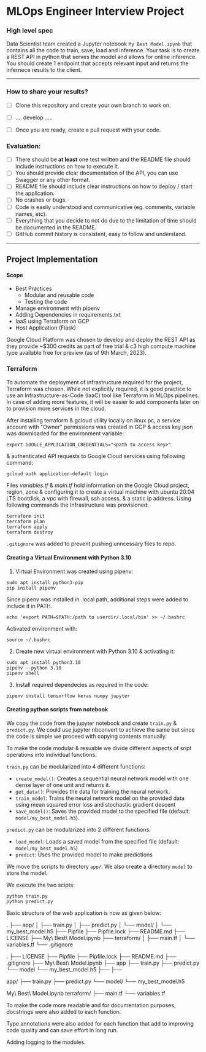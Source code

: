 # MLOps Engineer Interview Project

### **High level spec**

Data Scientist team created a Jupyter notebook `My Best Model.ipynb` that contains all the code to train, save, load and inference.
Your task is to create a REST API in python that serves the model and allows for online inference.
You should create 1 endpoint that accepts relevant input and returns the infernece results to the client.

-----

### **How to share your results?**
- [ ] Clone this repository and create your own branch to work on.
- [ ] .... develop .....
- [ ] Once you are ready, create a pull request with your code.


### **Evaluation:**
- [ ] There should be **at least** one test written and the README file should include instructions on how to execute it.
- [ ] You should provide clear documentation of the API, you can use Swagger or any other format.
- [ ] README file should include clear instructions on how to deploy / start the application.
- [ ] No crashes or bugs.
- [ ] Code is easily understood and communicative (eg. comments, variable names, etc). 
- [ ] Everything that you decide to not do due to the limitation of time should be documented in the README.
- [ ] GitHub commit history is consistent, easy to follow and understand. 

---

## Project Implementation

#### Scope
- Best Practices
	- Modular and reusable code
	- Testing the code
- Manage environment with pipenv
- Adding Dependencies in requirements.txt
- IaaS using Terraform on GCP
- Host Application (Flask)

Google Cloud Platform was chosen to develop and deploy the REST API as they provide ~$300 credits as part of free trial & c3 high compute machine type available free for preview (as of 9th March, 2023). 

### Terraform
To automate the deployment of infrastructure required for the project, Terraform was chosen. While not explicitly required, it is good practice to use an Infrastructure-as-Code (IaaC) tool like Terraform in MLOps pipelines. In case of adding more features, it will be easier to add components later on to provision more services in the cloud.  

After installing terraform & gcloud utility locally on linux pc, a service account with "Owner" permissions was created in GCP & access key json was downloaded for the environment variable:

```shell
export GOOGLE_APPLICATION_CREDENTIALS="<path to access key>"
```

& authenticated API requests to Google Cloud services using following command:

```shell
gcloud auth application-default login
```

Files *variables.tf* & *main.tf* hold information on the Google Cloud project, region, zone & configuring it to create a virtual machine with ubuntu 20.04 LTS bootdisk, a vpc with firewall, ssh access, & a static ip address. Using following commands the Infrastructure was provisioned:

```shell
terraform init
terraform plan
terraform apply
terraform destroy
```

`.gitignore` was added to prevent pushing unncessary files to repo.

#### Creating a Virtual Environment with Python 3.10

1. Virtual Environment was created using pipenv:
```shell
sudo apt install python3-pip
pip install pipenv
```

Since pipenv was installed in .local path, additional steps were added to include it in PATH.
```shell
echo 'export PATH=$PATH:/path to userdir/.local/bin' >> ~/.bashrc
```
Activated environment with:
```shell
source ~/.bashrc
```

2. Create new virtual environment with Python 3.10 & activating it:
```shell
sudo apt install python3.10
pipenv --python 3.10
pipenv shell
```
3. Install required dependecies as required in the code:
```shell
pipenv install tensorflow keras numpy jupyter
```

#### Creating python scripts from notebook

We copy the code from the jupyter notebook and create `train.py` & `predict.py`. We could use jupyter nbconvert to achieve the same but since the code is simple we proceed with copying contents manually.

To make the code modular & resuable we divide different aspects of sript operations into individual functions. 

`train.py` can be modularized into 4 different functions:

- `create_model()`: Creates a sequential neural network model with one dense layer of one unit and returns it.
- `get_data()`: Provides the data for training the neural network.
- `train_model`: Trains the neural network model on the provided data using mean squared error loss and stochastic gradient descent
- `save_model()`: Saves the provided model to the specified file (default: `model/my_best_model.h5`).

`predict.py` can be modularized into 2 different functions:

- `load_model`: Loads a saved model from the specified file (default: `model/my_best_model.h5`)
- `predict`: Uses the provided model to make predictions

We move the scripts to directory `app/`. We also create a directory `model` to store the model.

We execute the two scipts:

```shell
python train.py
python predict.py
```

Basic structure of the web application is now as given below:

.
├── app/
│   ├── train.py
│   ├── predict.py
│   └── model/
│       └── my_best_model.h5
├── Pipfile
├── Pipfile.lock
├── README.md
├── LICENSE
├── My\ Best\ Model.ipynb
├── terraform/
│   ├── main.tf
│   └── variables.tf
└── .gitignore

.
├── LICENSE
├── Pipfile
├── Pipfile.lock
├── README.md
├── .gitignore
├── My\ Best\ Model.ipynb
├── app
	├── train.py
	├── predict.py
	└── model
		└── my_best_model.h5
├──
├──

app/
├── train.py
├── predict.py
└── model/
    └── my_best_model.h5




My\ Best\ Model.ipynb
terraform/
├── main.tf
└── variables.tf



To make the code more readable and for documentation purposes, docstrings were also added to each function.

Type annotations were also added for each function that add to improving code quality and can save effort in long run.
	
Adding logging to the modules.